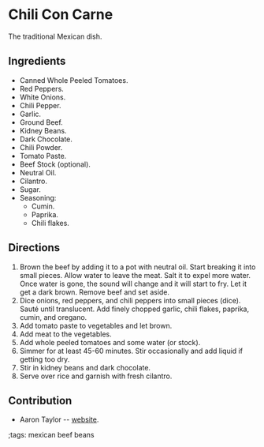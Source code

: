 # Chili Con Carne

The traditional Mexican dish.

## Ingredients

- Canned Whole Peeled Tomatoes.
- Red Peppers.
- White Onions.
- Chili Pepper.
- Garlic.
- Ground Beef.
- Kidney Beans.
- Dark Chocolate.
- Chili Powder.
- Tomato Paste.
- Beef Stock (optional).
- Neutral Oil.
- Cilantro.
- Sugar.
- Seasoning:
	- Cumin.
	- Paprika.
	- Chili flakes.


## Directions

1. Brown the beef by adding it to a pot with neutral oil. Start breaking it into
   small pieces. Allow water to leave the meat. Salt it to expel more water.
   Once water is gone, the sound will change and it will start to fry. Let it
   get a dark brown. Remove beef and set aside.
2. Dice onions, red peppers, and chili peppers into small pieces (dice). Sauté
   until translucent. Add finely chopped garlic, chili flakes, paprika, cumin,
   and oregano.
3. Add tomato paste to vegetables and let brown.
4. Add meat to the vegetables.
5. Add whole peeled tomatoes and some water (or stock).
6. Simmer for at least 45-60 minutes. Stir occasionally and add liquid if
   getting too dry.
7. Stir in kidney beans and dark chocolate.
8. Serve over rice and garnish with fresh cilantro.

## Contribution

- Aaron Taylor -- [website](https://atay.me).

;tags: mexican beef beans
